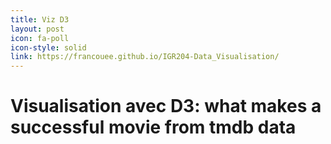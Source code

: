 ```yaml
---
title: Viz D3
layout: post
icon: fa-poll
icon-style: solid
link: https://francouee.github.io/IGR204-Data_Visualisation/
---
```


# Visualisation avec D3: what makes a successful movie from tmdb data 